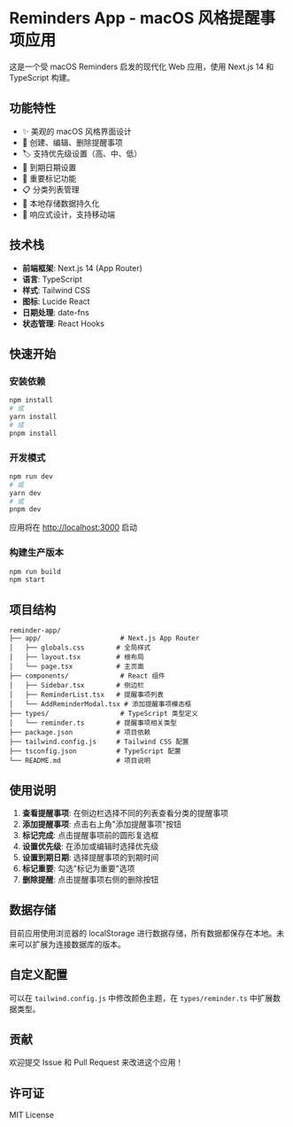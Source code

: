 # Reminders App - macOS 风格提醒事项应用

这是一个受 macOS Reminders 启发的现代化 Web 应用，使用 Next.js 14 和 TypeScript 构建。

## 功能特性

- ✨ 美观的 macOS 风格界面设计
- 📝 创建、编辑、删除提醒事项
- 🏷️ 支持优先级设置（高、中、低）
- 📅 到期日期设置
- 🚩 重要标记功能
- 📋 分类列表管理
- 💾 本地存储数据持久化
- 📱 响应式设计，支持移动端

## 技术栈

- **前端框架**: Next.js 14 (App Router)
- **语言**: TypeScript
- **样式**: Tailwind CSS
- **图标**: Lucide React
- **日期处理**: date-fns
- **状态管理**: React Hooks

## 快速开始

### 安装依赖

```bash
npm install
# 或
yarn install
# 或
pnpm install
```

### 开发模式

```bash
npm run dev
# 或
yarn dev
# 或
pnpm dev
```

应用将在 [http://localhost:3000](http://localhost:3000) 启动

### 构建生产版本

```bash
npm run build
npm start
```

## 项目结构

```
reminder-app/
├── app/                    # Next.js App Router
│   ├── globals.css        # 全局样式
│   ├── layout.tsx         # 根布局
│   └── page.tsx           # 主页面
├── components/             # React 组件
│   ├── Sidebar.tsx        # 侧边栏
│   ├── ReminderList.tsx   # 提醒事项列表
│   └── AddReminderModal.tsx # 添加提醒事项模态框
├── types/                  # TypeScript 类型定义
│   └── reminder.ts        # 提醒事项相关类型
├── package.json           # 项目依赖
├── tailwind.config.js     # Tailwind CSS 配置
├── tsconfig.json          # TypeScript 配置
└── README.md              # 项目说明
```

## 使用说明

1. **查看提醒事项**: 在侧边栏选择不同的列表查看分类的提醒事项
2. **添加提醒事项**: 点击右上角"添加提醒事项"按钮
3. **标记完成**: 点击提醒事项前的圆形复选框
4. **设置优先级**: 在添加或编辑时选择优先级
5. **设置到期日期**: 选择提醒事项的到期时间
6. **标记重要**: 勾选"标记为重要"选项
7. **删除提醒**: 点击提醒事项右侧的删除按钮

## 数据存储

目前应用使用浏览器的 localStorage 进行数据存储，所有数据都保存在本地。未来可以扩展为连接数据库的版本。

## 自定义配置

可以在 `tailwind.config.js` 中修改颜色主题，在 `types/reminder.ts` 中扩展数据类型。

## 贡献

欢迎提交 Issue 和 Pull Request 来改进这个应用！

## 许可证

MIT License 
